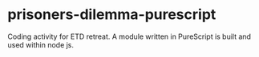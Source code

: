 prisoners-dilemma-purescript
============================

Coding activity for ETD retreat.  A module written in PureScript is built and used within node js.
